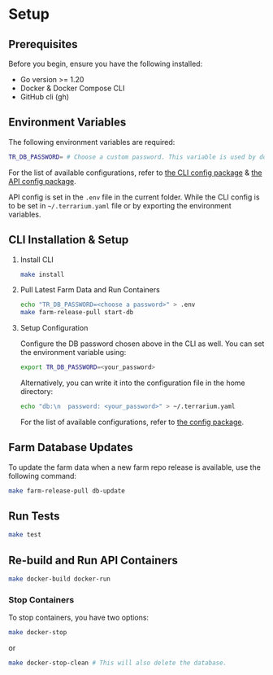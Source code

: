 # Setup

## Prerequisites

Before you begin, ensure you have the following installed:

- Go version >= 1.20
- Docker & Docker Compose CLI
- GitHub cli (gh)

## Environment Variables

The following environment variables are required:

```sh
TR_DB_PASSWORD= # Choose a custom password. This variable is used by docker-compose to set the password in the local Postgres server and is used in the API to connect to the database.
```

For the list of available configurations, refer to [the CLI config package](src/cli/internal/config) & [the API config package](src/api/internal/config).

API config is set in the `.env` file in the current folder. While the CLI config is to be set in `~/.terrarium.yaml` file or by exporting the environment variables.

## CLI Installation & Setup

1. Install CLI

   ```sh
   make install
   ```

2. Pull Latest Farm Data and Run Containers

   ```sh
   echo "TR_DB_PASSWORD=<choose a password>" > .env
   make farm-release-pull start-db
   ```

3. Setup Configuration

   Configure the DB password chosen above in the CLI as well. You can set the environment variable using:

   ```sh
   export TR_DB_PASSWORD=<your_password>
   ```

   Alternatively, you can write it into the configuration file in the home directory:

   ```sh
   echo "db:\n  password: <your_password>" > ~/.terrarium.yaml
   ```

   For the list of available configurations, refer to [the config package](src/cli/internal/config).

## Farm Database Updates

To update the farm data when a new farm repo release is available, use the following command:

```sh
make farm-release-pull db-update
```

## Run Tests

```sh
make test
```

## Re-build and Run API Containers

```sh
make docker-build docker-run
```

### Stop Containers

To stop containers, you have two options:

```sh
make docker-stop
```

or

```sh
make docker-stop-clean # This will also delete the database.
```
